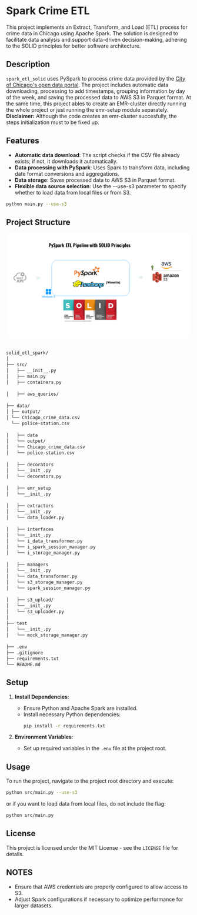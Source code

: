 # Spark Crime ETL

This project implements an Extract, Transform, and Load (ETL) process for crime data in Chicago using Apache Spark. The solution is designed to facilitate data analysis and support data-driven decision-making, adhering to the SOLID principles for better software architecture.

## Description

`spark_etl_solid` uses PySpark to process crime data provided by the [City of Chicago's open data portal](https://data.cityofchicago.org/Public-Safety/Crimes-2001-to-Present/ijzp-q8t2/about_data). The project includes automatic data downloading, processing to add timestamps, grouping information by day of the week, and saving the processed data to AWS S3 in Parquet format.
At the same time, this project ables to create an EMR-cluster directly running the whole project or just running the emr-setup module separately. 
**Disclaimer:** Although the code creates an emr-cluster succesfully, the steps initialization must to be fixed up.

## Features

- **Automatic data download**: The script checks if the CSV file already exists; if not, it downloads it automatically.
- **Data processing with PySpark**: Uses Spark to transform data, including date format conversions and aggregations.
- **Data storage**: Saves processed data to AWS S3 in Parquet format.
- **Flexible data source selection**: Use the --use-s3 parameter to specify whether to load data from local files or from S3.
 ```bash
python main.py --use-s3 
```
## Project Structure
![Project_architecture.png](src/Assets/Project_architecture.png)
```

solid_etl_spark/
│
├── src/
│   ├── __init__.py
│   ├── main.py
│   ├── containers.py

│   ├── aws_queries/

├── data/
│ ├── output/
│ └── Chicago_crime_data.csv
  └── police-station.csv

│   ├── data
│   └── output/
│   └── Chicago_crime_data.csv
│   └── police-station.csv

│   ├── decorators
│   └──__init_.py
│   └── decorators.py

│   ├── emr_setup
│   └──__init_.py

│   ├── extractors
│   └──__init_.py
│   └── data_loader.py

│   ├── interfaces
│   └──__init_.py
│   └── i_data_transformer.py
│   └── i_spark_session_manager.py
│   └── i_storage_manager.py

│   ├── managers
│   └──__init_.py
│   └── data_transformer.py
│   └── s3_storage_manager.py
│   └── spark_session_manager.py

│   ├── s3_upload/
│   └──__init_.py
│   └── s3_uploader.py
│
├── test
│   └──__init_.py
│   └── mock_storage_manager.py

├── .env
├── .gitignore
├── requirements.txt
└── README.md

```

## Setup

1. **Install Dependencies**:
   - Ensure Python and Apache Spark are installed.
   - Install necessary Python dependencies:
     ```bash
     pip install -r requirements.txt
     ```

2. **Environment Variables**:
   - Set up required variables in the `.env` file at the project root.

## Usage

To run the project, navigate to the project root directory and execute:

```bash
python src/main.py --use-s3
```
or if you want to load data from local files, do not include the flag:
```bash
python src/main.py
```

## License

This project is licensed under the MIT License - see the `LICENSE` file for details.

## NOTES

- Ensure that AWS credentials are properly configured to allow access to S3.
- Adjust Spark configurations if necessary to optimize performance for larger datasets.
